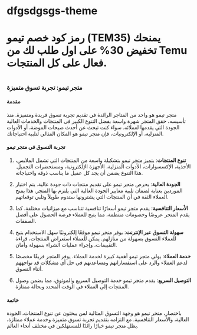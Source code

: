 # dfgsdgsgs-theme
# رمز كود خصم تيمو (TEM35) يمنحك تخفيض 30% على اول طلب لك من Temu فعال على كل المنتجات.
#
### متجر تيمو: تجربة تسوق متميزة

#### مقدمة

متجر تيمو هو واحد من المتاجر الرائدة في تقديم تجربة تسوق فريدة ومتميزة. منذ تأسيسه، حقق المتجر شهرة واسعة بفضل التنوع الكبير في المنتجات والخدمات العالية الجودة التي يقدمها لعملائه. سواء كنت تبحث عن أحدث صيحات الموضة، أو الأدوات المنزلية، أو الإلكترونيات، فإن متجر تيمو هو المكان المثالي لتلبية احتياجاتك.

#### تجربة التسوق في متجر تيمو

1. **تنوع المنتجات**: يتميز متجر تيمو بتشكيلة واسعة من المنتجات التي تشمل الملابس، الأحذية، الإكسسوارات، الأدوات المنزلية، الأجهزة الإلكترونية، ومستحضرات التجميل. هذا التنوع يضمن أن يجد كل عميل ما يناسب ذوقه واحتياجاته.

2. **الجودة العالية**: يحرص متجر تيمو على تقديم منتجات ذات جودة عالية. يتم اختيار الموردين بعناية لضمان تلبية معايير الجودة العالية التي يلتزم بها المتجر. هذا يمنح العملاء الثقة في أن المنتجات التي يشترونها ستدوم طويلاً وتلبي توقعاتهم.

3. **الأسعار التنافسية**: يقدم متجر تيمو أسعارًا تنافسية تتناسب مع ميزانيات مختلفة. كما يقدم المتجر عروضًا وخصومات منتظمة، مما يتيح للعملاء فرصة الحصول على أفضل الصفقات.

4. **سهولة التسوق عبر الإنترنت**: يوفر متجر تيمو موقعًا إلكترونيًا سهل الاستخدام يتيح للعملاء التسوق بسهولة من منازلهم. يمكن للعملاء استعراض المنتجات، قراءة التقييمات، وإجراء عمليات الشراء بسهولة وأمان.

5. **خدمة العملاء**: يولي متجر تيمو أهمية كبيرة لخدمة العملاء. يوفر المتجر فريقًا مخصصًا لدعم العملاء والرد على استفساراتهم ومساعدتهم في حل أي مشكلات قد تواجههم أثناء التسوق.

6. **التوصيل السريع**: يقدم متجر تيمو خدمة التوصيل السريع والموثوق، مما يضمن وصول المنتجات إلى العملاء في الوقت المحدد وبحالة ممتازة.

#### خاتمة

باختصار، متجر تيمو هو وجهة التسوق المثالية لمن يبحثون عن تنوع المنتجات، الجودة العالية، والأسعار التنافسية. مع التزامه بتقديم تجربة تسوق متميزة وخدمة عملاء ممتازة، يظل متجر تيمو خيارًا رائدًا للمستهلكين في مختلف أنحاء العالم.
